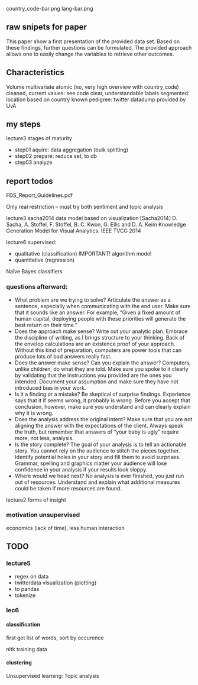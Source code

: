 
country_code-bar.png
lang-bar.png


## raw snipets for paper

This paper show a first presentation of the provided data set.
Based on these findings,
further questions can be formulated.
The provided approach allows one to easily change
the variables to retrieve other outcomes.


## Characteristics

Volume
multivariate
atomic (no, very high overview with country_code)
cleaned, current values: see code
clear, understandable labels
segmented: location based on country
known pedigree: twitter datadump provided by UvA

## my steps

lecture3 stages of maturity
+ step01 aquire: data aggregation (bulk splitting)
+ step02 prepare: reduce set, to db
+ step03 analyze

## report todos
FDS_Report_Guidelines.pdf

Only real restriction – must try both sentiment and topic analysis

lecture3
sacha2014 data model based on visualization
[Sacha2014] D. Sacha, A. Stoffel, F. Stoffel, B. C. Kwon, G. Ellis
and D. A. Keim Knowledge Generation Model for Visual Analytics.
IEEE TVCG 2014

lecture6
supervised:
+ qualitative (classification) IMPORTANT! algorithm model
+ quantitative (regression)

Naïve Bayes classifiers

### questions afterward:
+ What problem are we trying to solve? Articulate the answer as a
sentence, especially when communicating with the end user. Make sure
that it sounds like an answer. For example, “Given a fixed amount of
human capital, deploying people with these priorities will generate the
best return on their time.”
+ Does the approach make sense? Write out your analytic plan.
Embrace the discipline of writing, as I brings structure to your thinking.
Back of the envelop calculations are an existence proof of your
approach. Without this kind of preparation, computers are power tools
that can produce lots of bad answers really fast.
+ Does the answer make sense? Can you explain the answer?
Computers, unlike children, do what they are told. Make sure you spoke
to it clearly by validating that the instructions you provided are the ones
you intended. Document your assumption and make sure they have not
introduced bias in your work.
+ Is it a finding or a mistake? Be skeptical of surprise findings.
Experience says that it if seems wrong, it probably is wrong. Before
you accept that conclusion, however, make sure you understand
and can clearly explain why it is wrong.
+ Does the analysis address the original intent? Make sure that
you are not aligning the answer with the expectations of the client.
Always speak the truth, but remember that answers of “your baby
is ugly” require more, not less, analysis.
+ Is the story complete? The goal of your analysis is to tell an
actionable story. You cannot rely on the audience to stitch the
pieces together. Identify potential holes in your story and fill them to
avoid surprises. Grammar, spelling and graphics matter your
audience will lose confidence in your analysis if your results look
sloppy.
+ Where would we head next? No analysis is ever finished, you just
run out of resources. Understand and explain what additional
measures could be taken if more resources are found.


lecture2 forms of insight


### motivation unsupervised
economics (lack of time), less human interaction

## TODO
### lecture5
+ regex on data
+ twitterdata visualization (plotting)
+ to pandas
+ tokenize

### lec6
#### classification
first get list of words,
sort by occurence

nltk training data

#### clustering
Unsupervised learning: Topic analysis